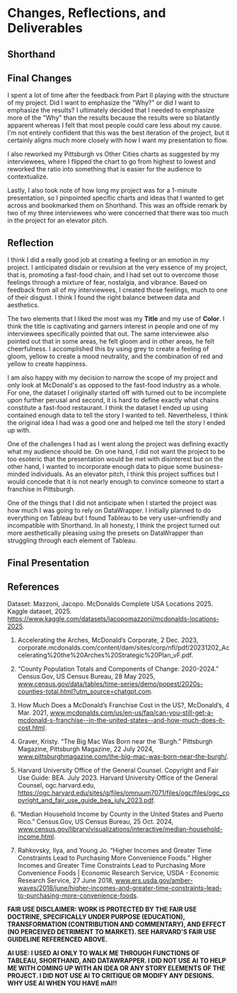 # Changes, Reflections, and Deliverables

## Shorthand



## Final Changes

I spent a lot of time after the feedback from Part II playing with the structure of my project. Did I want to emphasize the "Why?" or did I want to emphasize the results? I ultimately decided that I needed to emphasize more of the "Why" than the results because the results were so blatantly apparent whereas I felt that most people could care less about my cause. I'm not entirely confident that this was the best iteration of the project, but it certainly aligns much more closely with how I want my presentation to flow.

I also reworked my Pittsburgh vs Other Cities charts as suggested by my interviewees, where I flipped the chart to go from highest to lowest and reworked the ratio into something that is easier for the audience to contextualize.

Lastly, I also took note of how long my project was for a 1-minute presentation, so I pinpointed specific charts and ideas that I wanted to get across and bookmarked them on Shorthand. This was an offside remark by two of my three interviewees who were concerned that there was too much in the project for an elevator pitch.

## Reflection

I think I did a really good job at creating a feeling or an emotion in my project. I anticipated disdain or revulsion at the very essence of my project, that is, promoting a fast-food chain, and I had set out to overcome those feelings through a mixture of fear, nostalgia, and vibrance. Based on feedback from all of my interviewees, I created those feelings, much to one of their disgust. I think I found the right balance between data and aesthetics.

The two elements that I liked the most was my **Title** and my use of **Color**. I think the title is captivating and garners interest in people and one of my interviewees specifically pointed that out. The same interviewee also pointed out that in some areas, he felt gloom and in other areas, he felt cheerfulness. I accomplished this by using grey to create a feeling of gloom, yellow to create a mood neutrality, and the combination of red and yellow to create happiness.

I am also happy with my decision to narrow the scope of my project and only look at McDonald's as opposed to the fast-food industry as a whole. For one, the dataset I originally started off with turned out to be incomplete upon further perusal and second, it is hard to define exactly what chains constitute a fast-food restaurant. I think the dataset I ended up using contained enough data to tell the story I wanted to tell. Nevertheless, I think the original idea I had was a good one and helped me tell the story I ended up with.

One of the challenges I had as I went along the project was defining exactly what my audience should be. On one hand, I did not want the project to be too esoteric that the presentation would be met with disinterest but on the other hand, I wanted to incorporate enough data to pique some business-minded individuals. As an elevator pitch, I think this project suffices but I would concede that it is not nearly enough to convince someone to start a franchise in Pittsburgh.

One of the things that I did not anticipate when I started the project was how much I was going to rely on DataWrapper. I initially planned to do everything on Tableau but I found Tableau to be very user-unfriendly and incompatible with Shorthand. In all honesty, I think the project turned out more aesthetically pleasing using the presets on DataWrapper than struggling through each element of Tableau.

## Final Presentation


## References

Dataset: Mazzoni, Jacopo. McDonalds Complete USA Locations 2025. Kaggle dataset, 2025. https://www.kaggle.com/datasets/jacopomazzoni/mcdonalds-locations-2025.

1. Accelerating the Arches, McDonald’s Corporate, 2 Dec. 2023, corporate.mcdonalds.com/content/dam/sites/corp/nfl/pdf/20231202_Accelerating%20the%20Arches%20Strategic%20Plan_vF.pdf.

2. “County Population Totals and Components of Change: 2020-2024.” Census.Gov, US Census Bureau, 28 May 2025, www.census.gov/data/tables/time-series/demo/popest/2020s-counties-total.html?utm_source=chatgpt.com.

3. How Much Does a McDonald’s Franchise Cost in the US?, McDonald’s, 4 Mar. 2021, www.mcdonalds.com/us/en-us/faq/can-you-still-get-a-mcdonald-s-franchise--in-the-united-states--and-how-much-does-it-cost.html.

4. Graver, Kristy. “The Big Mac Was Born near the ’Burgh.” Pittsburgh Magazine, Pittsburgh Magazine, 22 July 2024, www.pittsburghmagazine.com/the-big-mac-was-born-near-the-burgh/.

5. Harvard University Office of the General Counsel. Copyright and Fair Use Guide: BEA. July 2023. Harvard University Office of the General Counsel, ogc.harvard.edu, https://ogc.harvard.edu/sites/g/files/omnuum7071/files/ogc/files/ogc_copyright_and_fair_use_guide_bea_july_2023.pdf.

6. “Median Household Income by County in the United States and Puerto Rico.” Census.Gov, US Census Bureau, 25 Oct. 2024, www.census.gov/library/visualizations/interactive/median-household-income.html.

7. Rahkovsky, Ilya, and Young Jo. “Higher Incomes and Greater Time Constraints Lead to Purchasing More Convenience Foods.” Higher Incomes and Greater Time Constraints Lead to Purchasing More Convenience Foods | Economic Research Service, USDA - Economic Research Service, 27 June 2018, www.ers.usda.gov/amber-waves/2018/june/higher-incomes-and-greater-time-constraints-lead-to-purchasing-more-convenience-foods.


**FAIR USE DISCLAIMER: WORK IS PROTECTED BY THE FAIR USE DOCTRINE, SPECIFICALLY UNDER PURPOSE (EDUCATION), TRANSFORMATION (CONTRIBUTION AND COMMENTARY), AND EFFECT (NO PERCEIVED DETRIMENT TO MARKET). SEE HARVARD'S FAIR USE GUIDELINE REFERENCED ABOVE.**

**AI USE: I USED AI ONLY TO WALK ME THROUGH FUNCTIONS OF TABLEAU, SHORTHAND, AND DATAWRAPPER. I DID NOT USE AI TO HELP ME WITH COMING UP WITH AN IDEA OR ANY STORY ELEMENTS OF THE PROJECT. I DID NOT USE AI TO CRITIQUE OR MODIFY ANY DESIGNS. WHY USE AI WHEN YOU HAVE mAI!!**
